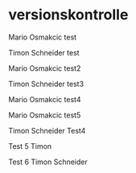 # versionskontrolle
Mario Osmakcic test


Timon Schneider test

Mario Osmakcic test2

Timon Schneider test3

Mario Osmakcic test4

Mario Osmakcic test5

Timon Schneider Test4

Test 5 Timon

Test 6 Timon Schneider